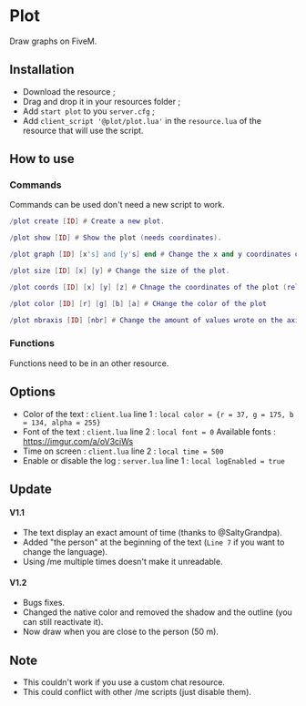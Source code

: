# Plot
Draw graphs on FiveM.

## Installation
* Download the resource ;
* Drag and drop it in your resources folder ;
* Add ```start plot``` to you ```server.cfg``` ;
* Add ```client_script '@plot/plot.lua'``` in the ```resource.lua``` of the resource that will use the script.

## How to use
### Commands
Commands can be used don't need a new script to work.
```lua
/plot create [ID] # Create a new plot.

/plot show [ID] # Show the plot (needs coordinates).

/plot graph [ID] [x's] and [y's] end # Change the x and y coordinates of the plot.

/plot size [ID] [x] [y] # Change the size of the plot.

/plot coords [ID] [x] [y] [z] # Chnage the coordinates of the plot (relative to your position).

/plot color [ID] [r] [g] [b] [a] # CHange the color of the plot

/plot nbraxis [ID] [nbr] # Change the amount of values wrote on the axis.

``` 

### Functions
Functions need to be in an other resource.

## Options 
* Color of the text : ```client.lua``` line 1 : ```local color = {r = 37, g = 175, b = 134, alpha = 255}```
* Font of the text : ```client.lua``` line 2 : ```local font = 0``` Available fonts : https://imgur.com/a/oV3ciWs
* Time on screen : ```client.lua``` line 2 : ```local time = 500```
* Enable or disable the log : ```server.lua``` line 1 : ```local logEnabled = true```

## Update
#### V1.1
* The text display an exact amount of time (thanks to @SaltyGrandpa).
* Added "the person" at the beginning of the text (```Line 7``` if you want to change the language).
* Using /me multiple times doesn't make it unreadable.
#### V1.2
* Bugs fixes.
* Changed the native color and removed the shadow and the outline (you can still reactivate it).
* Now draw when you are close to the person (50 m).

## Note
* This couldn't work if you use a custom chat resource.
* This could conflict with other /me scripts (just disable them).
